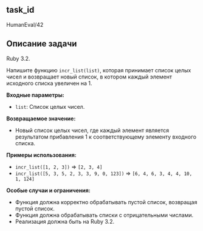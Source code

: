 ## task_id
HumanEval/42

## Описание задачи
Ruby 3.2.

Напишите функцию `incr_list(list)`, которая принимает список целых чисел и возвращает новый список, в котором каждый элемент исходного списка увеличен на 1.

**Входные параметры:**

* `list`: Список целых чисел.

**Возвращаемое значение:**

* Новый список целых чисел, где каждый элемент является результатом прибавления 1 к соответствующему элементу входного списка.

**Примеры использования:**

* `incr_list([1, 2, 3])`  => `[2, 3, 4]`
* `incr_list([5, 3, 5, 2, 3, 3, 9, 0, 123])` => `[6, 4, 6, 3, 4, 4, 10, 1, 124]`

**Особые случаи и ограничения:**

* Функция должна корректно обрабатывать пустой список, возвращая пустой список.
* Функция должна обрабатывать списки с отрицательными числами.
* Реализация должна быть на Ruby 3.2.

